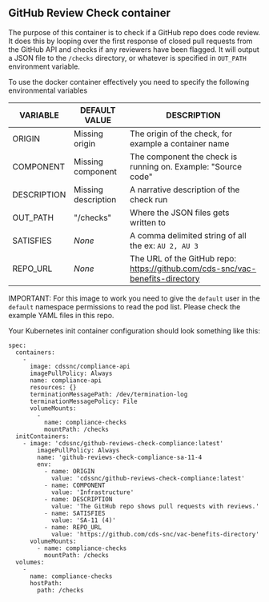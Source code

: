 ## GitHub Review Check container

The purpose of this container is to check if a GitHub repo does code review. It does this by looping over the first response of closed pull requests from the GitHub API and checks if any reviewers have been flagged. It will output a JSON file to the `/checks` directory, or whatever is specified in `OUT_PATH` environment variable.

To use the docker container effectively you need to specify the following environmental variables

| VARIABLE    | DEFAULT VALUE       | DESCRIPTION                                                                   |
| ----------- | ------------------- | ----------------------------------------------------------------------------- |
| ORIGIN      | Missing origin      | The origin of the check, for example a container name                         |
| COMPONENT   | Missing component   | The component the check is running on. Example: "Source code"                 |
| DESCRIPTION | Missing description | A narrative description of the check run                                      |
| OUT_PATH    | "/checks"           | Where the JSON files gets written to                                          |
| SATISFIES   | _None_              | A comma delimited string of all the ex: `AU 2, AU 3`                          |
| REPO_URL    | _None_              | The URL of the GitHub repo: https://github.com/cds-snc/vac-benefits-directory |

IMPORTANT: For this image to work you need to give the `default` user in the `default` namespace permissions to read the pod list. Please check the example YAML files in this repo.

Your Kubernetes init container configuration should look something like this:

```
spec:
  containers:
    -
      image: cdssnc/compliance-api
      imagePullPolicy: Always
      name: compliance-api
      resources: {}
      terminationMessagePath: /dev/termination-log
      terminationMessagePolicy: File
      volumeMounts:
        -
          name: compliance-checks
          mountPath: /checks
  initContainers:
    - image: 'cdssnc/github-reviews-check-compliance:latest'
        imagePullPolicy: Always
        name: 'github-reviews-check-compliance-sa-11-4
        env:
          - name: ORIGIN
            value: 'cdssnc/github-reviews-check-compliance:latest'
          - name: COMPONENT
            value: 'Infrastructure'
          - name: DESCRIPTION
            value: 'The GitHub repo shows pull requests with reviews.'
          - name: SATISFIES
            value: 'SA-11 (4)'
          - name: REPO_URL
            value: 'https://github.com/cds-snc/vac-benefits-directory'
      volumeMounts:
        - name: compliance-checks
          mountPath: /checks
  volumes:
    -
      name: compliance-checks
      hostPath:
        path: /checks
```
